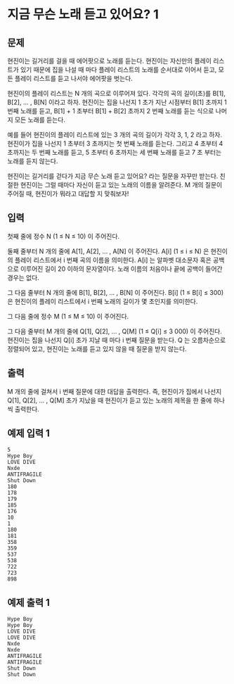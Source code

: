 # 지금 무슨 노래 듣고 있어요? 1
## 문제 
현진이는 길거리를 걸을 때 에어팟으로 노래를 듣는다. 현진이는 자신만의 플레이 리스트가 있기 때문에 집을 나설 때 마다 플레이 리스트의 노래를 순서대로 이어서 듣고, 모든 플레이 리스트를 듣고 나서야 에어팟을 벗는다.

현진이의 플레이 리스트는 N 개의 곡으로 이루어져 있다. 각각의 곡의 길이(초)를 B[1], B[2], … , B[N] 이라고 하자. 현진이는 집을 나선지 1 초가 지난 시점부터 B[1] 초까지 1 번째 노래를 듣고, B[1] + 1 초부터 B[1] + B[2] 초까지 2 번째 노래를 듣는 식으로 나머지 모든 노래를 듣는다.

예를 들어 현진이의 플레이 리스트에 있는 3 개의 곡의 길이가 각각 3, 1, 2 라고 하자. 현진이가 집을 나선지 1 초부터 3 초까지는 첫 번째 노래를 듣는다. 그리고 4 초부터 4 초까지는 두 번째 노래를 듣고, 5 초부터 6 초까지는 세 번째 노래를 듣고 7 초 부터는 노래를 듣지 않는다.

현진이는 길거리를 걷다가 지금 무슨 노래 듣고 있어요? 라는 질문을 자꾸만 받는다. 친절한 현진이는 그럴 때마다 자신이 듣고 있는 노래의 이름을 알려준다. M 개의 질문이 주어질 때, 현진이가 뭐라고 대답할 지 맞춰보자!

## 입력
첫째 줄에 정수 N (1 ≤ N ≤ 10) 이 주어진다.

둘째 줄부터 N 개의 줄에 A[1], A[2], ... , A[N] 이 주어진다. A[i] (1 ≤ i ≤ N) 은 현진이의 플레이 리스트에서 i 번째 곡의 이름을 의미한다. A[i] 는 알파벳 대소문자 혹은 공백으로 이루어진 길이 20 이하의 문자열이다. 노래 이름의 처음이나 끝에 공백이 들어간 경우는 없다.

그 다음 줄부터 N 개의 줄에 B[1], B[2], ... , B[N] 이 주어진다. B[i] (1 ≤ B[i] ≤ 300) 은 현진이의 플레이 리스트에서 i 번째 노래의 길이가 몇 초인지를 의미한다.

그 다음 줄에 정수 M (1 ≤ M ≤ 10) 이 주어진다.

그 다음 줄부터 M 개의 줄에 Q[1], Q[2], ... , Q[M] (1 ≤ Q[i] ≤ 3 000) 이 주어진다. 현진이는 집을 나선지 Q[i] 초가 지날 때 마다 i 번째 질문을 받는다. Q 는 오름차순으로 정렬되어 있고, 현진이는 노래를 듣고 있지 않을 때 질문을 받지 않는다.
    
## 출력 
M 개의 줄에 걸쳐서 i 번째 질문에 대한 대답을 출력한다. 즉, 현진이가 집에서 나선지 Q[1], Q[2], ... , Q[M] 초가 지났을 때 현진이가 듣고 있는 노래의 제목을 한 줄에 하나씩 출력한다.

## 예제 입력 1
```
5
Hype Boy
LOVE DIVE
Nxde
ANTIFRAGILE
Shut Down
180
178
179
185
176
10
1
180
181
358
359
537
538
722
723
898
```

## 예제 출력 1
```
Hype Boy
Hype Boy
LOVE DIVE
LOVE DIVE
Nxde
Nxde
ANTIFRAGILE
ANTIFRAGILE
Shut Down
Shut Down
```